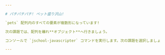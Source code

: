 ```yaml
---

# パチパチパチ! ペット盛り沢山!

`pets` 配列内のすべての要素が複数形になっています!

次の課題では、配列を離れ**オブジェクト**へ行きましょう。

コンソールで `jschool-javascripter` コマンドを実行します。次の課題を選択しましょう。

---
```

